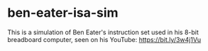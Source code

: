 # ben-eater-isa-sim
This is a simulation of Ben Eater's instruction set used in his 8-bit breadboard computer, seen on his YouTube: https://bit.ly/3w4j1Vu
